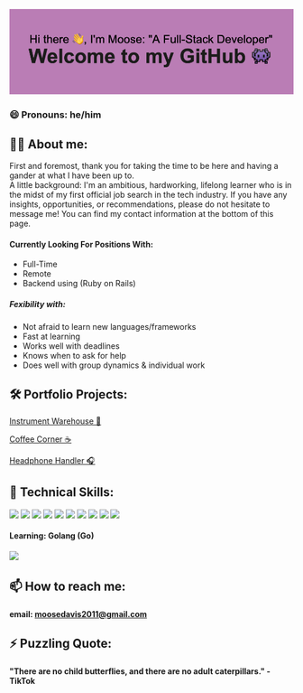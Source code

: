 ![doosemavis/header](https://github.com/doosemavis/doosemavis/blob/main/header.png?raw=true)

### 😄 Pronouns: he/him

## 💁‍♂️ About me: 

First and foremost, thank you for taking the time to be here and having a gander at what I have been up to.  
A little background: I'm an ambitious, hardworking, lifelong learner who is in the midst of my first official job search in the tech industry.  If you have any insights, opportunities, or recommendations, please do not hesitate to message me!  You can find my contact information at the bottom of this page.  


#### Currently Looking For Positions With: 
* Full-Time
* Remote
* Backend using (Ruby on Rails)

##### Fexibility with: 
* Not afraid to learn new languages/frameworks 
* Fast at learning
* Works well with deadlines
* Knows when to ask for help
* Does well with group dynamics & individual work



## 🛠 Portfolio Projects: 
 [Instrument Warehouse 🎹](https://github.com/doosemavis/instrument_warehouse)

 [Coffee Corner ☕️](https://github.com/doosemavis/coffee_corner)

 [Headphone Handler 🎧](https://github.com/doosemavis/headphone_handler)


## 👾 Technical Skills: 
![](https://img.shields.io/badge/-Ruby-critical?style=for-the-badge&logo=ruby)
![](https://img.shields.io/badge/-Ruby_on_Rails-critical?style=for-the-badge&logo=ruby-on-rails)
![](https://img.shields.io/badge/-ActiveRecord-critical?style=for-the-badge&logo=ruby)
![](https://img.shields.io/badge/-SQL-critical?style=for-the-badge&logo=sqlite)
![](https://img.shields.io/badge/-PostgresSQL-critical?style=for-the-badge&logo=postgresql)
![](https://img.shields.io/badge/-JavaScript-yellow?style=for-the-badge&logo=javascript)
![](https://img.shields.io/badge/-React.js-blue?color=#61DAFB?style=for-the-badge&logo=react)
![](https://img.shields.io/badge/-Redux-purple?style=for-the-badge&logo=redux)
![](https://img.shields.io/badge/-Git-orange?style=for-the-badge&logo=git)
![](https://img.shields.io/badge/-GitHub-black?style=for-the-badge&logo=github)

  
  #### Learning: Golang (Go) 
  ![](https://img.shields.io/badge/-Golang-?style=for-the-badge&logo=go)


## 📫 How to reach me: 
#### email: moosedavis2011@gmail.com



## ⚡ Puzzling Quote: 
#### "There are no child butterflies, and there are no adult caterpillars." - TikTok
